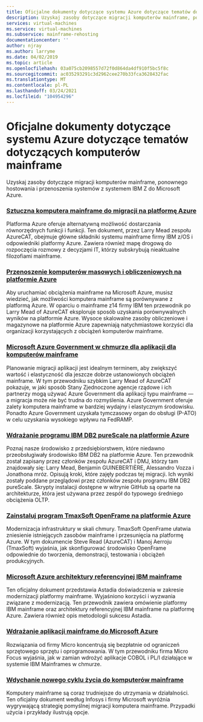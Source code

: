 ```yaml
---
title: Oficjalne dokumenty dotyczące systemu Azure dotyczące tematów dotyczących komputerów mainframe przy użyciu usługi Azure Virtual Machines i usługi Azure Storage
description: Uzyskaj zasoby dotyczące migracji komputerów mainframe, ponownego hostowania i przenoszenia systemów z systemem IBM Z do Microsoft Azure.
services: virtual-machines
ms.service: virtual-machines
ms.subservice: mainframe-rehosting
documentationcenter: ''
author: njray
ms.author: larryme
ms.date: 04/02/2019
ms.topic: article
ms.openlocfilehash: 03a075cb2098557d72f0d864da4df910f5bc5f8c
ms.sourcegitcommit: ac035293291c3d2962cee270b33fca3628432fac
ms.translationtype: MT
ms.contentlocale: pl-PL
ms.lasthandoff: 03/24/2021
ms.locfileid: "104954296"
---
```

# <a name="azure-white-papers-about-mainframe-topics"></a>Oficjalne dokumenty dotyczące systemu Azure dotyczące tematów dotyczących komputerów mainframe

Uzyskaj zasoby dotyczące migracji komputerów mainframe, ponownego hostowania i przenoszenia systemów z systemem IBM Z do Microsoft Azure.

### <a name="demystifying-mainframe-to-azure-migration"></a>[Sztuczna komputera mainframe do migracji na platformę Azure](https://azure.microsoft.com/resources/demystifying-mainframe-to-azure-migration/)

Platforma Azure oferuje alternatywną możliwość dostarczania równorzędnych funkcji i funkcji. Ten dokument, przez Larry Mead zespołu AzureCAT, obejmuje główne składniki systemu mainframe firmy IBM z/OS i odpowiedniki platformy Azure. Zawiera również mapę drogową do rozpoczęcia rozmowy z decyzjami IT, którzy subskrybują nieaktualne filozofiami mainframe.

### <a name="move-mainframe-compute-and-storage-to-azure"></a>[Przenoszenie komputerów masowych i obliczeniowych na platformie Azure](https://azure.microsoft.com/resources/move-mainframe-compute-and-storage-to-azure/)

Aby uruchamiać obciążenia mainframe na Microsoft Azure, musisz wiedzieć, jak możliwości komputera mainframe są porównywane z platformą Azure. W oparciu o mainframe z14 firmy IBM ten przewodnik po Larry Mead of AzureCAT eksploruje sposób uzyskania porównywalnych wyników na platformie Azure. Wysoce skalowalne zasoby obliczeniowe i magazynowe na platformie Azure zapewniają natychmiastowe korzyści dla organizacji korzystających z obciążeń komputerów mainframe.

### <a name="microsoft-azure-government-cloud-for-mainframe-applications"></a>[Microsoft Azure Government w chmurze dla aplikacji dla komputerów mainframe](https://azure.microsoft.com/resources/microsoft-azure-government-cloud-for-mainframe-applications/)

Planowanie migracji aplikacji jest idealnym terminem, aby zwiększyć wartość i elastyczność dla jeszcze dobrze ustanowionych obciążeń mainframe. W tym przewodniku szybkim Larry Mead of AzureCAT pokazuje, w jaki sposób Stany Zjednoczone agencje rządowe i ich partnerzy mogą używać Azure Government dla aplikacji typu mainframe — a migracja może nie być trudna do rozmyślenia. Azure Government oferuje zalety komputera mainframe w bardziej wydajny i elastycznym środowisku. Ponadto Azure Government uzyskała tymczasowy organ do obsługi (P-ATO) w celu uzyskania wysokiego wpływu na FedRAMP.

### <a name="deploy-ibm-db2-purescale-on-azure"></a>[Wdrażanie programu IBM DB2 pureScale na platformie Azure](https://azure.microsoft.com/resources/deploy-ibm-db2-purescale-on-azure/)

Poznaj nasze środowisko z przedsiębiorstwem, które niedawno przeobsługiwały środowisko IBM DB2 na platformie Azure. Ten przewodnik został zapisany przez członków zespołu AzureCAT i DMJ, którzy tam znajdowały się: Larry Mead, Benjamin GUINEBERTIÈRE, Alessandro Vozza i Jonathona mróz. Opisują kroki, które zajęły podczas tej migracji. Ich wyniki zostały poddane przeglądowi przez członków zespołu programu IBM DB2 pureScale. Skrypty instalacji dostępne w witrynie GitHub są oparte na architekturze, która jest używana przez zespół do typowego średniego obciążenia OLTP.

### <a name="install-tmaxsoft-openframe-on-azure"></a>[Zainstaluj program TmaxSoft OpenFrame na platformie Azure](https://azure.microsoft.com/resources/install-tmaxsoft-openframe-on-azure/)

Modernizacja infrastruktury w skali chmury. TmaxSoft OpenFrame ułatwia zniesienie istniejących zasobów mainframe i przesunięcia na platformę Azure. W tym dokumencie Steve Read (AzureCAT) i Manoj Aerroju (TmaxSoft) wyjaśnia, jak skonfigurować środowisko OpenFrame odpowiednie do tworzenia, demonstracji, testowania i obciążeń produkcyjnych.

### <a name="ibm-mainframe-to-microsoft-azure-reference-architecture"></a>[Microsoft Azure architektury referencyjnej IBM mainframe](https://www.astadia.com/whitepaper/ibm-mainframe-to-microsoft-azure)

Ten oficjalny dokument przedstawia Astadia doświadczenia w zakresie modernizacji platformy mainframe. Wyjaśniono korzyści i wyzwania związane z modernizacją. Ten przewodnik zawiera omówienie platformy IBM mainframe oraz architektury referencyjnej IBM mainframe na platformę Azure. Zawiera również opis metodologii sukcesu Astadia.

### <a name="deploying-mainframe-applications-to-microsoft-azure"></a>[Wdrażanie aplikacji mainframe do Microsoft Azure](https://www.microfocus.com/media/white-paper/deploying_mainframe_applications_to_microsoft_azure_wp.pdf)

Rozwiązania od firmy Micro koncentrują się bezpłatnie od ograniczeń sprzętowego sprzętu i oprogramowania. W tym przewodniku firma Micro Focus wyjaśnia, jak w zamian wdrożyć aplikacje COBOL i PL/I działające w systemie IBM Mainframes w chmurze.

### <a name="breathe-new-life-into-mainframes"></a>[Wdychanie nowego cyklu życia do komputerów mainframe](https://www.infosys.com/services/modernization/breathe-new-life-mainframes.html)

 Komputery mainframe są coraz trudniejsze do utrzymania w działalności. Ten oficjalny dokument według Infosys i firmy Microsoft wyróżnia wygrywającą strategię pomyślnej migracji komputera mainframe. Przypadki użycia i przykłady ilustrują opcje.